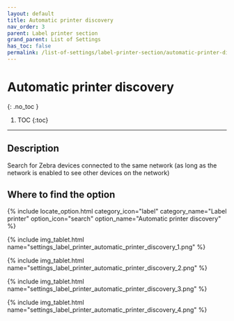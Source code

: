 ```yaml
---
layout: default
title: Automatic printer discovery
nav_order: 3
parent: Label printer section
grand_parent: List of Settings
has_toc: false
permalink: /list-of-settings/label-printer-section/automatic-printer-discovery
---
```


# Automatic printer discovery
{: .no_toc }

1. TOC
{:toc}

---

## Description
Search for Zebra devices connected to the same network (as long as the network is enabled to see other devices on the network)

## Where to find the option
{% include locate_option.html category_icon="label" category_name="Label printer" option_icon="search" option_name="Automatic printer discovery" %}

{% include img_tablet.html name="settings_label_printer_automatic_printer_discovery_1.png" %}

{% include img_tablet.html name="settings_label_printer_automatic_printer_discovery_2.png" %}

{% include img_tablet.html name="settings_label_printer_automatic_printer_discovery_3.png" %}

{% include img_tablet.html name="settings_label_printer_automatic_printer_discovery_4.png" %}